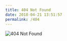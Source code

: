 ```yaml
---
title: 404 Not Found
date: 2018-04-21 13:51:57
permalink: /404
---
```


![404 Not Found](/404/index/sakamoto-404.gif "404 Not Found")